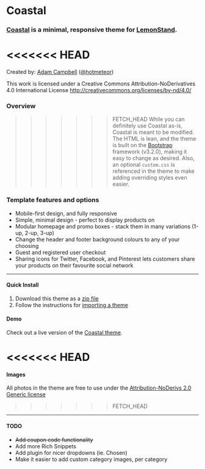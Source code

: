 Coastal
=============

### [Coastal](https://coastal.lemonstand.com/) is a minimal, responsive theme for [LemonStand](https://lemonstand.com/).

<<<<<<< HEAD
=======
Created by: [Adam Campbell](http://hotmeteor.com) ([@hotmeteor](http://twitter.com/hotmeteor))

This work is licensed under a Creative Commons Attribution-NoDerivatives 4.0 International License
http://creativecommons.org/licenses/by-nd/4.0/


### Overview

>>>>>>> FETCH_HEAD
While you can definitely use Coastal as-is, Coastal is meant to be modified. The HTML is lean, and the theme is built on the [Bootstrap](http://getbootstrap.com/) framework (v3.2.0), making it easy to change as desired. Also, an optional `custom.css` is referenced in the theme to make adding overriding styles even easier.

### Template features and options

- Mobile-first design, and fully responsive
- Simple, minimal design - perfect to display products on
- Modular homepage and promo boxes - stack them in many variations (1-up, 2-up, 3-up)
- Change the header and footer background colours to any of your choosing
- Guest and registered user checkout
- Sharing icons for Twitter, Facebook, and Pinterest lets customers share your products on their favourite social network

***

#### Quick Install

1. Download this theme as a [zip file](https://github.com/hotmeteor/coastal-theme/archive/master.zip)
2. Follow the instructions for [importing a theme](http://docs.lemonstand.com/article/69-how-to-import-a-theme)

#### Demo

Check out a live version of the [Coastal theme](https://coastal.lemonstand.com/).

<<<<<<< HEAD
=======
#### Images

All photos in the theme are free to use under the [Attribution-NoDerivs 2.0 Generic license](https://creativecommons.org/licenses/by-nd/2.0/)

>>>>>>> FETCH_HEAD
***

#### TODO
- ~~Add coupon code functionality~~
- Add more Rich Snippets
- Add plugin for nicer dropdowns (ie. Chosen)
- Make it easier to add custom category images, per category

